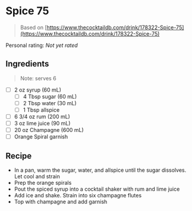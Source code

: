 # Spice 75

> Based on [https://www.thecocktaildb.com/drink/178322-Spice-75](https://www.thecocktaildb.com/drink/178322-Spice-75)

<!-- {cts} rating=0; (User can specify rating on scale of 1-5) -->

Personal rating: *Not yet rated*

<!-- {cte} -->

<!-- {cts} name_image=None; (User can specify image name) -->

<!-- TODO: Capture image -->

<!-- {cte} -->

## Ingredients

> Note: serves 6

- [ ] 2 oz syrup (60 mL)
    - [ ] 4 Tbsp sugar (60 mL)
    - [ ] 2 Tbsp water (30 mL)
    - [ ] 1 Tbsp allspice
- [ ] 6 3/4 oz rum (200 mL)
- [ ] 3 oz lime juice (90 mL)
- [ ] 20 oz Champagne (600 mL)
- [ ] Orange Spiral garnish

## Recipe

- In a pan, warm the sugar, water, and allspice until the sugar dissolves. Let cool and strain
- Prep the orange spirals
- Pout the spiced syrup into a cocktail shaker with rum and lime juice
- Add ice and shake. Strain into six champagne flutes
- Top with champagne and add garnish
